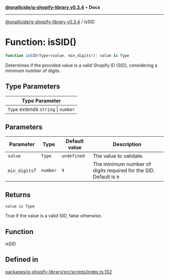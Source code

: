 [**@snailicide/g-shopify-library v0.3.4**](../README.md) • **Docs**

---

[@snailicide/g-shopify-library v0.3.4](../README.md) / isSID

# Function: isSID()

```ts
function isSID<Type>(value, min_digits?): value is Type
```

Determines if the provided value is a valid Shopify ID (SID), considering a
minimum number of digits.

## Type Parameters

| Type Parameter                        |
| ------------------------------------- |
| `Type` _extends_ `string` \| `number` |

## Parameters

| Parameter     | Type     | Default value | Description                                                       |
| ------------- | -------- | ------------- | ----------------------------------------------------------------- |
| `value`       | `Type`   | `undefined`   | The value to validate.                                            |
| `min_digits`? | `number` | `9`           | The minimum number of digits required for the SID. Default is `9` |

## Returns

`value is Type`

True if the value is a valid SID, false otherwise.

## Function

isSID

## Defined in

[packages/g-shopify-library/src/scripts/index.ts:102](https://github.com/gbtunney/snailicide-monorepo/blob/master/packages/g-shopify-library/src/scripts/index.ts#L102)
